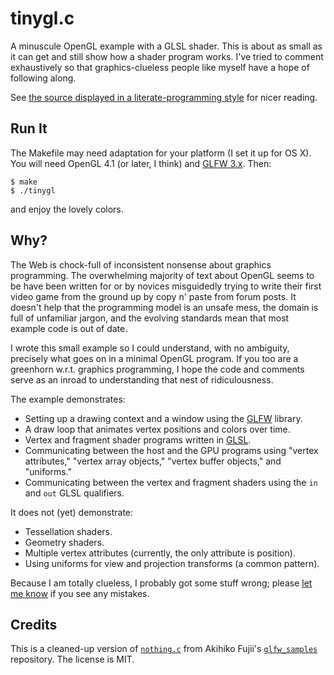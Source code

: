tinygl.c
========

A minuscule OpenGL example with a GLSL shader. This is about as small as it can get and still show how a shader program works. I've tried to comment exhaustively so that graphics-clueless people like myself have a hope of following along.

See [the source displayed in a literate-programming style][rendered] for nicer reading.

[rendered]: http://sampsyo.github.io/tinygl/


Run It
------

The Makefile may need adaptation for your platform (I set it up for OS X). You will need OpenGL 4.1 (or later, I think) and [GLFW 3.x][glfw]. Then:

    $ make
    $ ./tinygl

and enjoy the lovely colors.

[glfw]: http://www.glfw.org


Why?
----

The Web is chock-full of inconsistent nonsense about graphics programming. The overwhelming majority of text about OpenGL seems to be have been written for or by novices misguidedly trying to write their first video game from the ground up by copy n' paste from forum posts. It doesn't help that the programming model is an unsafe mess, the domain is full of unfamiliar jargon, and the evolving standards mean that most example code is out of date.

I wrote this small example so I could understand, with no ambiguity, precisely what goes on in a minimal OpenGL program. If you too are a greenhorn w.r.t. graphics programming, I hope the code and comments serve as an inroad to understanding that nest of ridiculousness.

The example demonstrates:

* Setting up a drawing context and a window using the [GLFW][] library.
* A draw loop that animates vertex positions and colors over time.
* Vertex and fragment shader programs written in [GLSL][].
* Communicating between the host and the GPU programs using "vertex attributes," "vertex array objects," "vertex buffer objects," and "uniforms."
* Communicating between the vertex and fragment shaders using the `in` and `out` GLSL qualifiers.

It does not (yet) demonstrate:

* Tessellation shaders.
* Geometry shaders.
* Multiple vertex attributes (currently, the only attribute is position).
* Using uniforms for view and projection transforms (a common pattern).

Because I am totally clueless, I probably got some stuff wrong; please [let me know][newbug] if you see any mistakes.

[GLSL]: https://www.opengl.org/documentation/glsl/
[newbug]: https://github.com/sampsyo/tinygl/issues/new


Credits
-------

This is a cleaned-up version of [`nothing.c`][nothing.c] from Akihiko Fujii's [`glfw_samples`][glfw_samples] repository. The license is MIT.

[nothing.c]: https://github.com/akihiko-fujii/glfw_samples/blob/master/src/basic/nothing.c
[glfw_samples]: https://github.com/akihiko-fujii/glfw_samples
